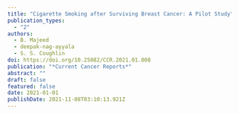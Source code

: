 ```yaml
---
title: "Cigarette Smoking after Surviving Breast Cancer: A Pilot Study"
publication_types:
  - "2"
authors:
  - B. Majeed
  - deepak-nag-ayyala
  - S. S. Coughlin
doi: https://doi.org/10.25082/CCR.2021.01.008
publication: "*Current Cancer Reports*"
abstract: ""
draft: false
featured: false
date: 2021-01-01
publishDate: 2021-11-08T03:10:13.921Z
---
```

